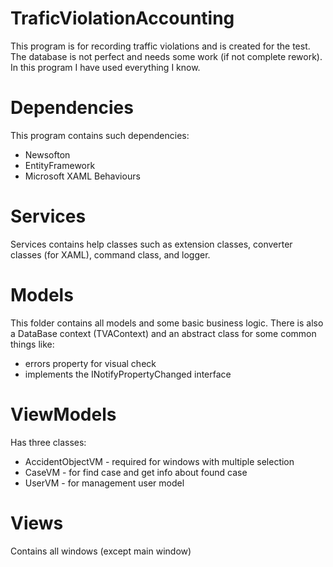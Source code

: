 # TraficViolationAccounting

This program is for recording traffic violations and is created for the test. The database is not perfect and needs some work (if not complete rework). In this program I have used everything I know.

# Dependencies
This program contains such dependencies:
 - Newsofton
 - EntityFramework
 - Microsoft XAML Behaviours
 
# Services
Services contains help classes such as extension classes, converter classes (for XAML), command class, and logger.
 
 # Models
This folder contains all models and some basic business logic. There is also a DataBase context (TVAContext) and an abstract class for some common things like: 
 - errors property for visual check
 - implements the INotifyPropertyChanged interface

# ViewModels
Has three classes:
 - AccidentObjectVM - required for windows with multiple selection
 - CaseVM - for find case and get info about found case
 - UserVM - for management user model
 
# Views 
Contains all windows (except main window)